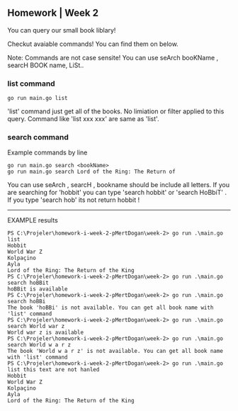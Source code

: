## Homework | Week 2

You can query our small book liblary!

Checkut avaiable commands! You can find them on below.

Note: Commands are not case sensite! You can use seArch booKName , searcH BOOK name, LiSt..

### list command
```
go run main.go list
```

'list' command just get all of the books. No limiation or filter applied to this query. Command like 'list xxx xxx' are same as 'list'.


### search command 
  
  Example commands by line
  
```
go run main.go search <bookName>
go run main.go search Lord of the Ring: The Return of 
```
  
  You can use seArch <booKName> , searcH <BOOKname>,
  bookname should be include all letters. If you are searching for 'hobbit' you can type 'search hobbit' or 'search HoBbiT' . If you type 'search hob' its not return hobbit !
  
  
_____
  
 EXAMPLE results
  ```
  PS C:\Projeler\homework-i-week-2-pMertDogan\week-2> go run .\main.go list       
Hobbit
World War Z
Kolpaçino
Ayla
Lord of the Ring: The Return of the King
PS C:\Projeler\homework-i-week-2-pMertDogan\week-2> go run .\main.go search hoBBit
hoBBit is available
PS C:\Projeler\homework-i-week-2-pMertDogan\week-2> go run .\main.go search hoBBi 
The book 'hoBBi' is not available. You can get all book name with 'list' command
PS C:\Projeler\homework-i-week-2-pMertDogan\week-2> go run .\main.go search World war z
World war z is available
PS C:\Projeler\homework-i-week-2-pMertDogan\week-2> go run .\main.go search World w a r z
The book 'World w a r z' is not available. You can get all book name with 'list' command
PS C:\Projeler\homework-i-week-2-pMertDogan\week-2> go run .\main.go list this text are not hanled
Hobbit
World War Z
Kolpaçino
Ayla
Lord of the Ring: The Return of the King
  
  ```

